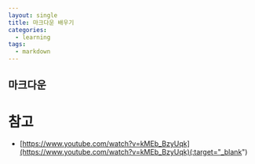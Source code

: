 ```yaml
---
layout: single
title: 마크다운 배우기
categories: 
  - learning
tags: 
  - markdown
---
```


## 마크다운

# 참고
- [https://www.youtube.com/watch?v=kMEb_BzyUqk](https://www.youtube.com/watch?v=kMEb_BzyUqk)(:target="_blank")
